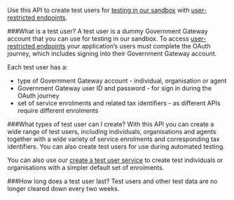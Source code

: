 Use this API to create test users for [testing in our sandbox](/api-documentation/docs/testing) with [user-restricted endpoints](/api-documentation/docs/authorisation/user-restricted-endpoints).

###What is a test user?
A test user is a dummy Government Gateway account that you can use for testing in our sandbox.
To access [user-restricted endpoints](/api-documentation/docs/authorisation/user-restricted-endpoints) your application’s users must complete the OAuth journey, which includes signing into their Government Gateway account.

Each test user has a:

* type of Government Gateway account - individual, organisation or agent
* Government Gateway user ID and password - for sign in during the OAuth journey
* set of service enrolments and related tax identifiers - as different APIs require different enrolments

###What types of test user can I create?
With this API you can create a wide range of test users, including individuals, organisations and agents together with a wide variety of service enrolments and corresponding tax identifiers. You can also create test users for use during automated testing.

You can also use our [create a test user service](/api-test-user) to create test individuals or organisations with a simpler default set of enrolments.

###How long does a test user last?
Test users and other test data are no longer cleared down every two weeks. 
